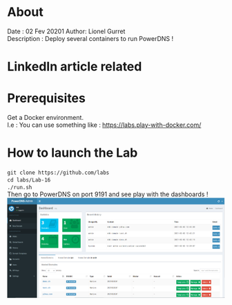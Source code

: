 # About
Date : 02 Fev 20201
Author: Lionel Gurret  
Description : Deploy several containers to run PowerDNS !
# LinkedIn article related
# Prerequisites
Get a Docker environment.  
I.e : You can use something like : https://labs.play-with-docker.com/
# How to launch the Lab
`git clone https://github.com/labs`  
`cd labs/Lab-16`  
`./run.sh`  
Then go to PowerDNS on port 9191 and see play with the dashboards !
<img src="images/1.png" width="800" >  
